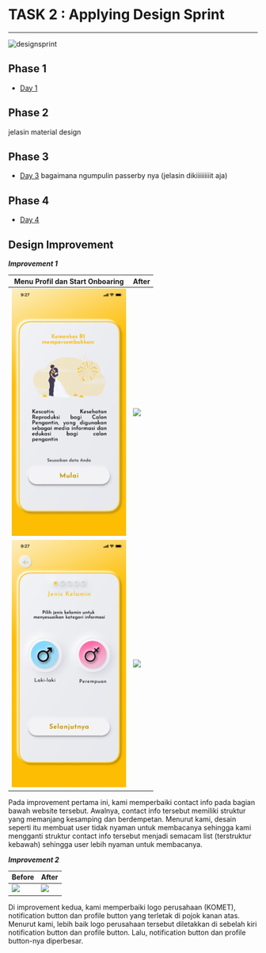 # TASK 2 : Applying Design Sprint
-----
![designsprint](https://user-images.githubusercontent.com/71898654/95820107-b380b200-0d51-11eb-81b0-b18fc98777cc.jpeg)

## Phase 1
* [Day 1](https://www.youtube.com/watch?v=btmB-ScKcv0)

## Phase 2
jelasin material design

## Phase 3
* [Day 3](https://www.youtube.com/watch?v=nfJ_GDCbELM&t=113s)
bagaimana ngumpulin passerby nya (jelasin dikiiiiiiiiit aja)

## Phase 4
* [Day 4](https://www.youtube.com/watch?v=rG2fqIo_UoI&t=31s)




<h2>Design Improvement</h2>


<p> 

***Improvement 1***

**Menu Profil dan Start Onboaring** | **After**
----------------------------------- | ---------------------------------
<img height=500 src="./Design_Solution/design_2_final/02-Menu_Profil_dan_Start_Onboarding.jpg">|<img height=350 src="03-OB-JK.jpg">
<img height=500 src="./Design_Solution/design_2_final/03-OB-JK.jpg">|<img height=350 src="03-OB-JK.jpg">


Pada improvement pertama ini, kami memperbaiki contact info pada bagian bawah website tersebut. Awalnya, contact info tersebut memiliki struktur yang memanjang kesamping dan berdempetan. Menurut kami, desain seperti itu membuat user tidak nyaman untuk membacanya sehingga kami mengganti struktur contact info tersebut menjadi semacam list (terstruktur kebawah) sehingga user lebih nyaman untuk membacanya.

***Improvement 2***


**Before** | **After**
---------- | ---------
<img height=300 src="./Improve/Before(2).png">|<img height=300 src="./Improve/After(2).png">

Di improvement kedua, kami memperbaiki logo perusahaan (KOMET), notification button dan profile button yang terletak di pojok kanan atas. Menurut kami, lebih baik logo perusahaan tersebut diletakkan di sebelah kiri notification button dan profile button. Lalu, notification button dan profile button-nya diperbesar. 
</p>
